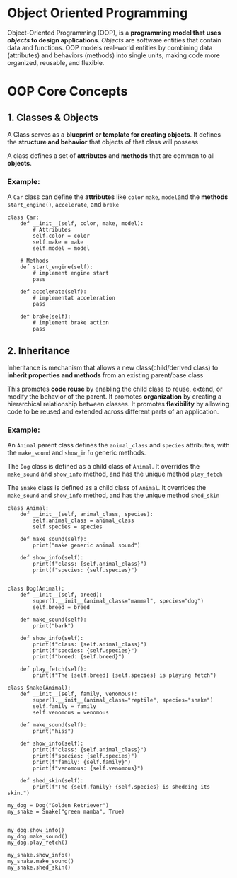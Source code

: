 # Object Oriented Programming

Object-Oriented Programming (OOP), is a **programming model that uses _objects_ to design applications**. _Objects_ are software entities that contain data and functions. OOP models real-world entities by combining data (attributes) and behaviors (methods) into single units, making code more organized, reusable, and flexible.

# OOP Core Concepts

## 1. Classes & Objects

A Class serves as a **blueprint or template for creating objects**. It defines the **structure and behavior** that objects of that class will possess

A class defines a set of **attributes** and **methods** that are common to all **objects**.

### Example:

A `Car` class can define the **attributes** like `color` `make`, `model`and the **methods** `start_engine()`, `accelerate`, and `brake`

```
class Car:
    def __init__(self, color, make, model):
        # Attributes
        self.color = color
        self.make = make
        self.model = model

    # Methods
    def start_engine(self):
        # implement engine start
        pass

    def accelerate(self):
        # implementat acceleration
        pass

    def brake(self):
        # implement brake action
        pass
```

## 2. Inheritance

Inheritance is mechanism that allows a new class(child/derived class) to **inherit properties and methods** from an existing parent/base class

This promotes **code reuse** by enabling the child class to reuse, extend, or modify the behavior of the parent. It promotes **organization** by creating a hierarchical relationship between classes. It promotes **flexibility** by allowing code to be reused and extended across different parts of an application.

### Example:

An `Animal` parent class defines the `animal_class` and `species` attributes, with the `make_sound` and `show_info` generic methods.

The `Dog` class is defined as a child class of `Animal`. It overrides the `make_sound` and `show_info` method, and has the unique method `play_fetch`

The `Snake` class is defined as a child class of `Animal`. It overrides the `make_sound` and `show_info` method, and has the unique method `shed_skin`

```
class Animal:
    def __init__(self, animal_class, species):
        self.animal_class = animal_class
        self.species = species

    def make_sound(self):
        print("make generic animal sound")

    def show_info(self):
        print(f"class: {self.animal_class}")
        print(f"species: {self.species}")


class Dog(Animal):
    def __init__(self, breed):
        super().__init__(animal_class="mammal", species="dog")
        self.breed = breed

    def make_sound(self):
        print("bark")

    def show_info(self):
        print(f"class: {self.animal_class}")
        print(f"species: {self.species}")
        print(f"breed: {self.breed}")

    def play_fetch(self):
        print(f"The {self.breed} {self.species} is playing fetch")

class Snake(Animal):
    def __init__(self, family, venomous):
        super().__init__(animal_class="reptile", species="snake")
        self.family = family
        self.venomous = venomous

    def make_sound(self):
        print("hiss")

    def show_info(self):
        print(f"class: {self.animal_class}")
        print(f"species: {self.species}")
        print(f"family: {self.family}")
        print(f"venomous: {self.venomous}")

    def shed_skin(self):
        print(f"The {self.family} {self.species} is shedding its skin.")

my_dog = Dog("Golden Retriever")
my_snake = Snake("green mamba", True)


my_dog.show_info()
my_dog.make_sound()
my_dog.play_fetch()

my_snake.show_info()
my_snake.make_sound()
my_snake.shed_skin()

```
